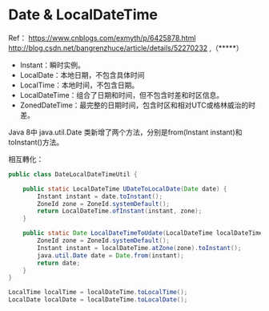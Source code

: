 # Date & LocalDateTime

Ref：
https://www.cnblogs.com/exmyth/p/6425878.html
http://blog.csdn.net/bangrenzhuce/article/details/52270232 ,（*****）

* Instant：瞬时实例。
* LocalDate：本地日期，不包含具体时间 
* LocalTime：本地时间，不包含日期。
* LocalDateTime：组合了日期和时间，但不包含时差和时区信息。
* ZonedDateTime：最完整的日期时间，包含时区和相对UTC或格林威治的时差。

Java 8中 java.util.Date 类新增了两个方法，分别是from(Instant instant)和toInstant()方法。

相互轉化：
```java
public class DateLocalDateTimeUtil {

    public static LocalDateTime UDateToLocalDate(Date date) {
        Instant instant = date.toInstant();
        ZoneId zone = ZoneId.systemDefault();
        return LocalDateTime.ofInstant(instant, zone);
    }

    public static Date LocalDateTimeToUdate(LocalDateTime localDateTime) {
        ZoneId zone = ZoneId.systemDefault();
        Instant instant = localDateTime.atZone(zone).toInstant();
        java.util.Date date = Date.from(instant);
        return date;
    }
}
```

```java
LocalTime localTime = localDateTime.toLocalTime();
LocalDate localDate = localDateTime.toLocalDate();
```


